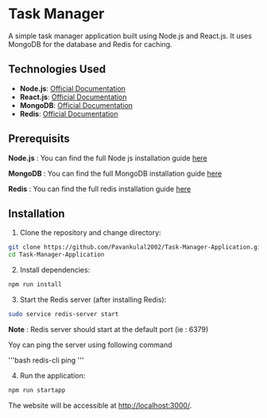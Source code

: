 # Task Manager

A simple task manager application built using Node.js and React.js. It uses MongoDB for the database and Redis for caching.


## Technologies Used

- **Node.js**: [Official Documentation](https://nodejs.org/en/docs/)
- **React.js**: [Official Documentation](https://reactjs.org/docs/getting-started.html)
- **MongoDB**: [Official Documentation](https://docs.mongodb.com/)
- **Redis**: [Official Documentation](https://redis.io/documentation)


## Prerequisits

**Node.js** : You can find the full Node js installation guide [here](https://nodejs.org/en/learn/getting-started/how-to-install-nodejs)

**MongoDB** : You can find the full MongoDB installation guide [here](https://www.mongodb.com/docs/manual/installation/)

**Redis** : You can find the full redis installation guide [here](https://redis.io/docs/latest/get-started/)



## Installation

1. Clone the repository and change directory:

```bash
git clone https://github.com/Pavankulal2002/Task-Manager-Application.git
cd Task-Manager-Application
```

2. Install dependencies:

```bash
npm run install
``` 

3. Start the Redis server (after installing Redis):

```bash
sudo service redis-server start
```
**Note** : Redis server should start at the default port (ie : 6379)

Yoy can ping the server using following command

'''bash
redis-cli ping
'''

4. Run the application:

```bash
npm run startapp
```

The website will be accessible at [http://localhost:3000/](http://localhost:3000/).


